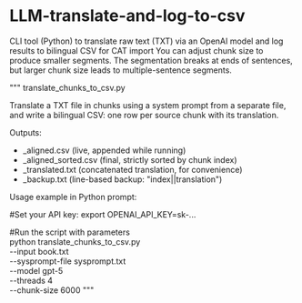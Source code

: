 # LLM-translate-and-log-to-csv
CLI tool (Python) to translate raw text (TXT) via an OpenAI model and log results to bilingual CSV for CAT import
You can adjust chunk size to produce smaller segments. The segmentation breaks at ends of sentences, but larger chunk size leads to multiple-sentence segments.

"""
translate_chunks_to_csv.py

Translate a TXT file in chunks using a system prompt from a separate file,
and write a bilingual CSV: one row per source chunk with its translation.

Outputs:
  - <base>_aligned.csv          (live, appended while running)
  - <base>_aligned_sorted.csv   (final, strictly sorted by chunk index)
  - <base>_translated.txt       (concatenated translation, for convenience)
  - <base>_backup.txt           (line-based backup: "index||translation")

Usage example in Python prompt:

#Set your API key:
export OPENAI_API_KEY=sk-...

#Run the script with parameters  
  python translate_chunks_to_csv.py \
      --input book.txt \
      --sysprompt-file sysprompt.txt \
      --model gpt-5 \
      --threads 4 \
      --chunk-size 6000
"""
